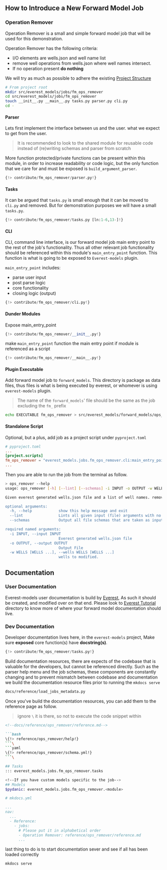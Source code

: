 ## How to Introduce a New Forward Model Job

### Operation Remover

Operation Remover is a small and simple forward model job that will be used for this demonstration.

Operation Remover has the following criteria:

- I/O elements are wells.json and well name list
- remove well operations from wells.json where well names intersect.
- If no operation present **do nothing**

We will try as much as possible to adhere the existing [Project Structure](../explanation.md#project-structure)

```bash
# From project root
mkdir src/everest_models/jobs/fm_ops_remover
cd src/everest_models/jobs/fm_ops_remover
touch __init__.py __main__.py tasks.py parser.py cli.py
cd -
```
#### Parser
Lets first implement the interface between us and the user. what we expect to get from the user.

> It is recommended to look to the shared module for reusable code instead of (re)writing schemas and parser from scratch

More function protected/private functions can be present within this module, in order to increase readability or code logic, but the only function that we care for and must be exposed is `build_argument_parser`.


```python hl_lines="8"
{!> contribute/fm_ops_remover/parser.py!}
```

#### Tasks

It can be argued that `tasks.py` is small enough that it can be moved to `cli.py` and removed. But for demonstration purposes we will have a small `tasks.py`.

```python
{!> contribute/fm_ops_remover/tasks.py [ln:1-6,13-]!}
```

#### CLI

CLI, command line interface, is our forward model job main entry point to the rest of the job's functionality. Thus all other relevant job functionality should be referenced within this module's `main_entry_point` function.
This function is what is going to be exposed to `Everest-models` plugin.

`main_entry_point` includes:

- parse user input
- post parse logic
- core functionality
- closing logic (output)

```python hl_lines="5"
{!> contribute/fm_ops_remover/cli.py!}
```

#### Dunder Modules

Expose main_entry_point 

```python
{!> contribute/fm_ops_remover/__init__.py!}
```

make `main_entry_point` function the main entry point if module is referenced as a script

```python
{!> contribute/fm_ops_remover/__main__.py!}
```

#### Plugin Executable

Add forward model job to `forward_models`. This directory is package as data files, 
thus files is what is being executed by everest, or whomever is using `everest-models` plugin.

> The name of the `forward_models`' file should be the same as the job excluding the `fm_` prefix

```bash
echo EXECUTABLE fm_ops_remover > src/everest_models/forward_models/ops_remover
```

#### Standalone Script

Optional, but a plus, add job as a project script under `pyproject.toml`

```toml hl_lines="4"
# pyproject.toml
...
[project.scripts]
fm_ops_remover = "everest_models.jobs.fm_ops_remover.cli:main_entry_point"
...
```

Then you are able to run the job from the terminal as follow.

```bash
> ops_remover --help
usage: ops_remover [-h] [--lint] [--schemas] -i INPUT -o OUTPUT -w WELLS [WELLS ...]

Given everest generated wells.json file and a list of well names. remove the intersecting names' operations.

optional arguments:
  -h, --help            show this help message and exit
  --lint                Lints all given input (file) arguments with no data transformation.
  --schemas             Output all file schemas that are taken as input parameters.

required named arguments:
  -i INPUT, --input INPUT
                        Everest generated wells.json file
  -o OUTPUT, --output OUTPUT
                        Output File
  -w WELLS [WELLS ...], --wells WELLS [WELLS ...]
                        wells to modified.
```

## Documentation

### User Documentation

Everest-models user documentation is build by [Everest](https://github.com/equinor/everest), As such it should be created, and modified over on that end. Please look to [Everest Tutorial](https://github.com/equinor/everest/tree/main/docs/source/tutorial)
directory to know more of where your forward model documentation should live.

### Dev Documentation

Developer documentation lives here, in the `everest-models` project, Make sure **exposed** core function(s) have **docstring(s)**.

```python hl_lines="7-12"
{!> contribute/fm_ops_remover/tasks.py!}
```
Build documentation resources, there are expects of the codebase that is valuable for the developers, but cannot be referenced directly. Such as the parser help menu and the job schemas, these components are constantly changing and to prevent mismatch between codebase and documentation we build the documentation resource files prior to running the `mkdocs serve`

```bash
docs/reference/load_jobs_metadata.py
```

Once you've build the documentation resources, you can add them to the reference page as follow.

> ignore `\` it is there, so not to execute the code snippet within

```markdown hl_lines="5 8"
<!--docs/reference/ops_remover/reference.md-->

```bash
\{!> reference/ops_remover/help!}
```\
```yaml
\{!> reference/ops_remover/schema.yml!}
```\

## Tasks
::: everest_models.jobs.fm_ops_remover.tasks

<!--If you have custom models specific to the job-->
## Models
$pydanic: everest_models.jobs.fm_ops_remover.<module>
```

```yaml hl_lines="9"
# mkdocs.yml

...
nav:
  ...
  - Reference:
    - jobs:
      # Please put it in alphabetical order
      - Operation Remover: reference/ops_remover/reference.md
      ...
```

last thing to do is to start documentation sever and see if all has been loaded correctly

```bash
mkdocs serve
```